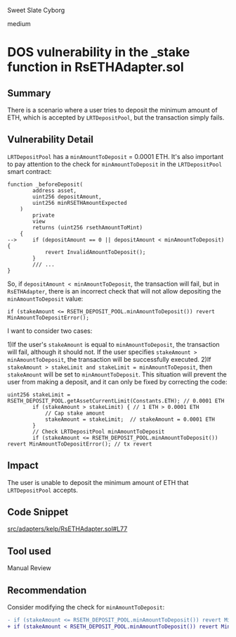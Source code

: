 Sweet Slate Cyborg

medium

# DOS vulnerability in the _stake function in RsETHAdapter.sol

## Summary
There is a scenario where a user tries to deposit the minimum amount of ETH, which is accepted by `LRTDepositPool`, but the transaction simply fails.

## Vulnerability Detail
`LRTDepositPool` has a `minAmountToDeposit` = 0.0001 ETH. 
It's also important to pay attention to the check for `minAmountToDeposit` in the `LRTDepositPool` smart contract:
```solidity
function _beforeDeposit(
        address asset,
        uint256 depositAmount,
        uint256 minRSETHAmountExpected
    )
        private
        view
        returns (uint256 rsethAmountToMint)
    {
-->     if (depositAmount == 0 || depositAmount < minAmountToDeposit) {
            revert InvalidAmountToDeposit();
        }
        /// ...
}
```
So, if `depositAmount < minAmountToDeposit`, the transaction will fail, but in `RsETHAdapter`, there is an incorrect check that will not allow depositing the `minAmountToDeposit` value:
```solidity
if (stakeAmount <= RSETH_DEPOSIT_POOL.minAmountToDeposit()) revert MinAmountToDepositError();
```

I want to consider two cases:

1)If the user's `stakeAmount` is equal to `minAmountToDeposit`, the transaction will fail, although it should not. If the user specifies `stakeAmount > minAmountToDeposit`, the transaction will be successfully executed.
2)If `stakeAmount > stakeLimit and stakeLimit = minAmountToDeposit`, then `stakeAmount` will be set to `minAmountToDeposit`. This situation will prevent the user from making a deposit, and it can only be fixed by correcting the code:
```solidity
uint256 stakeLimit = RSETH_DEPOSIT_POOL.getAssetCurrentLimit(Constants.ETH); // 0.0001 ETH
        if (stakeAmount > stakeLimit) { // 1 ETH > 0.0001 ETH
            // Cap stake amount
            stakeAmount = stakeLimit;  // stakeAmount = 0.0001 ETH
        }
        // Check LRTDepositPool minAmountToDeposit
        if (stakeAmount <= RSETH_DEPOSIT_POOL.minAmountToDeposit()) revert MinAmountToDepositError(); // tx revert
```

## Impact
The user is unable to deposit the minimum amount of ETH that `LRTDepositPool` accepts.

## Code Snippet
[src/adapters/kelp/RsETHAdapter.sol#L77](https://github.com/sherlock-audit/2024-05-napier-update/blob/main/napier-uups-adapters/src/adapters/kelp/RsETHAdapter.sol#L77)

## Tool used

Manual Review

## Recommendation
Consider modifying the check for `minAmountToDeposit`:
```diff
- if (stakeAmount <= RSETH_DEPOSIT_POOL.minAmountToDeposit()) revert MinAmountToDepositError();
+ if (stakeAmount < RSETH_DEPOSIT_POOL.minAmountToDeposit()) revert MinAmountToDepositError();
```
